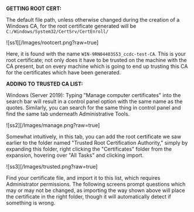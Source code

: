 
**GETTING ROOT CERT:**

The default file path, unless otherwise changed during the creation of a Windows CA, for the root certificate generated will be `C:/Windows/System32/CertSrv/CertEnroll/`

![ss1][/Images/rootcert.png?raw=true]

Here, it is found with the name `WIN-9RN04403S53_ccdc-test-CA`. This is your root certificate; not only does it have to be trusted on the machine with the CA present, but on every machine which is going to end up trusting this CA for the certificates which have been generated.

**ADDING TO TRUSTED CA LIST:**

Windows (Server 2019):
Typing "Manage computer certificates" into the search bar will result in a control panel option with the same name as the quotes. Similarly, you can search for the same thing in control panel and find the same tab underneath Administrative Tools.

![ss2][/Images/manage.png?raw=true]

Somewhat intuitively, in this tab, you can add the root certificate we saw earlier to the folder named "Trusted Root Certification Authority," simply by expanding this folder, right clicking the "Certificates" folder from the expansion, hovering over "All Tasks" and clicking import.

![ss3][/Images/trusted.png?raw=true]

Find your certificate file, and import it to this list, which requires Administrator permissions. The following screens prompt questions which may or may not be changed, as importing the way shown above will place the certificate in the right folder, though it will automatically detect if something is wrong.